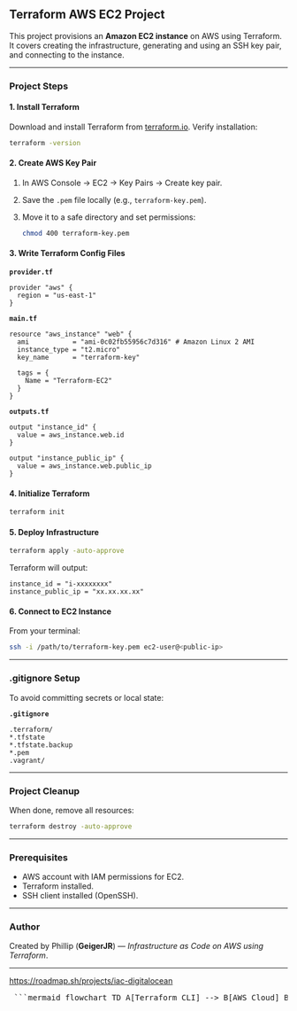 ## Terraform AWS EC2 Project

This project provisions an **Amazon EC2 instance** on AWS using Terraform. It covers creating the infrastructure, generating and using an SSH key pair, and connecting to the instance.

---

### **Project Steps**

#### **1. Install Terraform**

Download and install Terraform from [terraform.io](https://developer.hashicorp.com/terraform/downloads).
Verify installation:

```bash
terraform -version
```

#### **2. Create AWS Key Pair**

1. In AWS Console → EC2 → Key Pairs → Create key pair.
2. Save the `.pem` file locally (e.g., `terraform-key.pem`).
3. Move it to a safe directory and set permissions:

   ```bash
   chmod 400 terraform-key.pem
   ```

#### **3. Write Terraform Config Files**

**`provider.tf`**

```hcl
provider "aws" {
  region = "us-east-1"
}
```

**`main.tf`**

```hcl
resource "aws_instance" "web" {
  ami           = "ami-0c02fb55956c7d316" # Amazon Linux 2 AMI
  instance_type = "t2.micro"
  key_name      = "terraform-key"

  tags = {
    Name = "Terraform-EC2"
  }
}
```

**`outputs.tf`**

```hcl
output "instance_id" {
  value = aws_instance.web.id
}

output "instance_public_ip" {
  value = aws_instance.web.public_ip
}
```

#### **4. Initialize Terraform**

```bash
terraform init
```

#### **5. Deploy Infrastructure**

```bash
terraform apply -auto-approve
```

Terraform will output:

```
instance_id = "i-xxxxxxxx"
instance_public_ip = "xx.xx.xx.xx"
```

#### **6. Connect to EC2 Instance**

From your terminal:

```bash
ssh -i /path/to/terraform-key.pem ec2-user@<public-ip>
```

---

### **.gitignore Setup**

To avoid committing secrets or local state:

**`.gitignore`**

```
.terraform/
*.tfstate
*.tfstate.backup
*.pem
.vagrant/
```

---

### **Project Cleanup**

When done, remove all resources:

```bash
terraform destroy -auto-approve
```

---

### **Prerequisites**

* AWS account with IAM permissions for EC2.
* Terraform installed.
* SSH client installed (OpenSSH).

---

### **Author**

Created by Phillip (**GeigerJR**) — *Infrastructure as Code on AWS using Terraform*.

---
https://roadmap.sh/projects/iac-digitalocean

<pre> ```mermaid flowchart TD A[Terraform CLI] --> B[AWS Cloud] B --> C[EC2 Instance] C --> D[Public IP Assigned] D --> E[SSH Access with Key Pair] A:::node B:::node C:::node D:::node E:::node classDef node fill:#4CAF50,stroke:#333,stroke-width:2px,color:#fff; ``` </pre>

